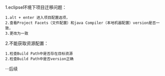 1.eclipse环境下项目迁移问题：
  ```
  1.alt + enter 进入项目配置选项，
  2.查看Project Facets（文件配置）和java Compiler（本地机器配置）version是否一致，
  3.更改为一致
  
  ```
 2.不能获取资源配置：
   ```
   1.检查Build Path中是否存在目标资源
   2.检查Build Path中是否version正确
   
   ```
 
 ···后续
 
